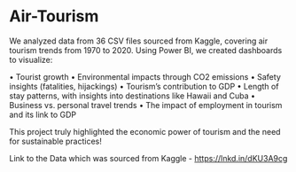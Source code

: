 # Air-Tourism

We analyzed data from 36 CSV files sourced from Kaggle, covering air tourism trends from 1970 to 2020. Using Power BI, we created dashboards to visualize:

 • Tourist growth
 • Environmental impacts through CO2 emissions
 • Safety insights (fatalities, hijackings)
 • Tourism’s contribution to GDP
 • Length of stay patterns, with insights into destinations like Hawaii and Cuba
 • Business vs. personal travel trends
 • The impact of employment in tourism and its link to GDP

This project truly highlighted the economic power of tourism and the need for sustainable practices!

Link to the Data which was sourced from Kaggle - https://lnkd.in/dKU3A9cg
